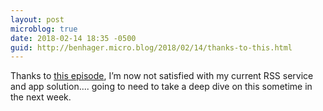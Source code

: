 ```yaml
---
layout: post
microblog: true
date: 2018-02-14 18:35 -0500
guid: http://benhager.micro.blog/2018/02/14/thanks-to-this.html
---
```

Thanks to [this episode](https://appstories.net/episodes/42/), I’m now not satisfied with my current RSS service and app solution.... going to need to take a deep dive on this sometime in the next week. 
